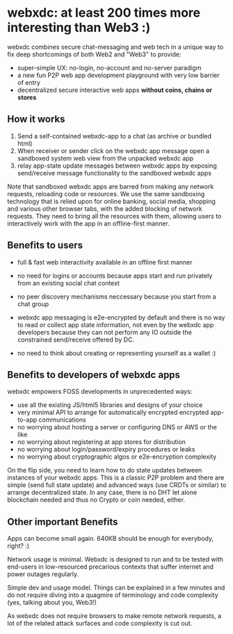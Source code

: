 # webxdc: at least 200 times more interesting than Web3 :) 

webxdc combines secure chat-messaging and web tech in a unique way to fix deep shortcomings of both Web2 and "Web3" to provide: 

- super-simple UX: no-login, no-account and no-server paradigm 
- a new fun P2P web app development playground with very low barrier of entry 
- decentralized secure interactive web apps **without coins, chains or stores**

## How it works  

1. Send a self-contained webxdc-app to a chat (as archive or bundled html) 
2. When receiver or sender click on the webxdc app message open a sandboxed system web view from the unpacked webxdc app 
3. relay app-state update messages between webxdc apps by exposing send/receive message functionality to the sandboxed webxdc apps

Note that sandboxed webxdc apps are barred from making any network requests, reloading code or resources. We use the same sandboxing technology that is relied upon for online banking, social media, shopping and various other browser tabs, with the added blocking of network requests. They need to bring all the resources with them, allowing users to interactively work with the app in an offline-first manner. 

## Benefits to users 

- full & fast web interactivity available in an offline first manner

- no need for logins or accounts because apps start and run privately 
  from an existing social chat context 

- no peer discovery mechanisms neccessary because you start from a chat group 

- webxdc app messaging is e2e-encrypted by default and there is no
  way to read or collect app state information, not even by the webxdc app developers 
  because they can not perform any IO outside the constrained send/receive offered by DC. 

- no need to think about creating or representing yourself as a wallet :)


## Benefits to developers of webxdc apps

webxdc empowers FOSS developments in unprecedented ways: 

- use all the existing JS/html5 libraries and designs of your choice
- very minimal API to arrange for automatically encrypted encrypted app-to-app communications 
- no worrying about hosting a server or configuring DNS or AWS or the like
- no worrying about registering at app stores for distribution
- no worrying about login/password/expiry procedures or leaks 
- no worrying about cryptographic algos or e2e-encryption complexity

On the flip side, you need to learn how to do state updates between instances of your webxdc apps. This is a classic P2P problem and there are simple (send full state update) and advanced ways (use CRDTs or similar) to arrange decentralized state. In any case, there is no DHT let alone blockchain needed and thus no Crypto or coin needed, either.


## Other important Benefits 

Apps can become small again. 640KB should be enough for everybody, right? :) 

Network usage is minimal. Webxdc is designed to run and to be tested with end-users in low-resourced precarious contexts that suffer internet and power outages regularly. 

Simple dev and usage model. Things can be explained in a few minutes and do not require diving into a quagmire of terminology and code complexity (yes, talking about you, Web3!)

As webxdc does not require browsers to make remote network requests, a lot of the related attack surfaces and code complexity is cut out. 
